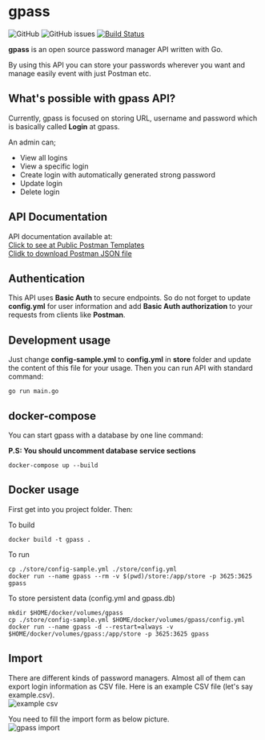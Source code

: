 # gpass

![GitHub](https://img.shields.io/github/license/yakuter/gpass)
![GitHub issues](https://img.shields.io/github/issues/yakuter/gpass)
[![Build Status](https://travis-ci.org/yakuter/gpass.svg?branch=master)](https://travis-ci.org/yakuter/gpass)  

**gpass** is an open source password manager API written with Go.

By using this API you can store your passwords wherever you want and manage easily event with just Postman etc.

## What's possible with gpass API?

Currently, gpass is focused on storing URL, username and password which is basically called **Login** at gpass.

An admin can;

- View all logins
- View a specific login
- Create login with automatically generated strong password
- Update login
- Delete login


## API Documentation
API documentation available at:   
[Click to see at Public Postman Templates](https://documenter.getpostman.com/view/3658426/SzYbyHXj)  
[Clidk to download Postman JSON file](https://www.yakuter.com/wp-content/yuklemeler/gpass_postman_collection.json_.zip)

## Authentication

This API uses **Basic Auth** to secure endpoints. So do not forget to update **config.yml** for user information and add **Basic Auth authorization** to your requests from clients like **Postman**.

## Development usage
Just change **config-sample.yml** to **config.yml** in **store** folder and update the content of this file for your usage. Then you can run API with standard command:

```
go run main.go
```

## docker-compose

You can start gpass with a database by one line command:

**P.S: You should uncomment database service sections**

```
docker-compose up --build
```

## Docker usage
First get into you project folder. Then:

To build
```
docker build -t gpass .
```

To run
```
cp ./store/config-sample.yml ./store/config.yml
docker run --name gpass --rm -v $(pwd)/store:/app/store -p 3625:3625 gpass
```

To store persistent data (config.yml and gpass.db)
```
mkdir $HOME/docker/volumes/gpass
cp ./store/config-sample.yml $HOME/docker/volumes/gpass/config.yml
docker run --name gpass -d --restart=always -v $HOME/docker/volumes/gpass:/app/store -p 3625:3625 gpass
```

## Import
There are different kinds of password managers. Almost all of them can export login information as CSV file. Here is an example CSV file (let's say example.csv).  
![example csv](https://www.yakuter.com/wp-content/yuklemeler/example-csv.png "Example CSV File")  
  
You need to fill the import form as below picture.  
![gpass import](https://www.yakuter.com/wp-content/yuklemeler/gpass-import-csv.png "Import Form and Request Example")
